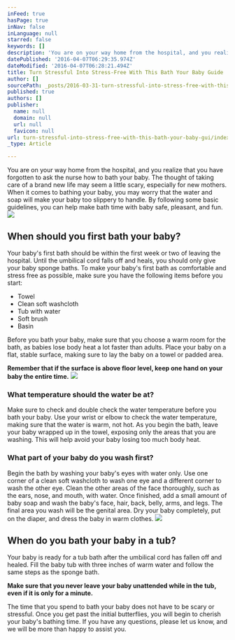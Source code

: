 ```yaml
---
inFeed: true
hasPage: true
inNav: false
inLanguage: null
starred: false
keywords: []
description: 'You are on your way home from the hospital, and you realize that you have forgotten to ask the nurse how to bath your baby. The thought of taking care of a brand new life may seem a little scary, especially for new mothers. When it comes to bathing your baby, you may worry that the water and soap will make your baby too slippery to handle. By following some basic guidelines, you can help make bath time with baby safe, pleasant, and fun.'
datePublished: '2016-04-07T06:29:35.974Z'
dateModified: '2016-04-07T06:28:21.494Z'
title: Turn Stressful Into Stress-Free With This Bath Your Baby Guide
author: []
sourcePath: _posts/2016-03-31-turn-stressful-into-stress-free-with-this-bath-your-baby-gui.md
published: true
authors: []
publisher:
  name: null
  domain: null
  url: null
  favicon: null
url: turn-stressful-into-stress-free-with-this-bath-your-baby-gui/index.html
_type: Article

---
```

You are on your way home from the hospital, and you realize that you have forgotten to ask the nurse how to bath your baby. The thought of taking care of a brand new life may seem a little scary, especially for new mothers. When it comes to bathing your baby, you may worry that the water and soap will make your baby too slippery to handle. By following some basic guidelines, you can help make bath time with baby safe, pleasant, and fun.
![](https://the-grid-user-content.s3-us-west-2.amazonaws.com/018e5b47-b763-4ed5-a683-46b818e42c3d.jpg)

## When should you first bath your baby?

Your baby's first bath should be within the first week or two of leaving the hospital. Until the umbilical cord falls off and heals, you should only give your baby sponge baths. To make your baby's first bath as comfortable and stress free as possible, make sure you have the following items before you start:

* Towel
* Clean soft washcloth
* Tub with water
* Soft brush
* Basin

Before you bath your baby, make sure that you choose a warm room for the bath, as babies lose body heat a lot faster than adults. Place your baby on a flat, stable surface, making sure to lay the baby on a towel or padded area.

**Remember that if the surface is above floor level, keep one hand on your baby the entire time.**
![](https://the-grid-user-content.s3-us-west-2.amazonaws.com/3af0dcae-c5fa-4e34-ab33-3fed1694f8ed.png)

### What temperature should the water be at?

Make sure to check and double check the water temperature before you bath your baby. Use your wrist or elbow to check the water temperature, making sure that the water is warm, not hot. As you begin the bath, leave your baby wrapped up in the towel, exposing only the areas that you are washing. This will help avoid your baby losing too much body heat.

### What part of your baby do you wash first?

Begin the bath by washing your baby's eyes with water only. Use one corner of a clean soft washcloth to wash one eye and a different corner to wash the other eye. Clean the other areas of the face thoroughly, such as the ears, nose, and mouth, with water. Once finished, add a small amount of baby soap and wash the baby's face, hair, back, belly, arms, and legs. The final area you wash will be the genital area. Dry your baby completely, put on the diaper, and dress the baby in warm clothes.
![](https://the-grid-user-content.s3-us-west-2.amazonaws.com/7c654bd1-229d-4e4e-8084-8d95a7355828.jpg)

## When do you bath your baby in a tub?

Your baby is ready for a tub bath after the umbilical cord has fallen off and healed. Fill the baby tub with three inches of warm water and follow the same steps as the sponge bath.

**Make sure that you never leave your baby unattended while in the tub, even if it is only for a minute.**

The time that you spend to bath your baby does not have to be scary or stressful. Once you get past the initial butterflies, you will begin to cherish your baby's bathing time. If you have any questions, please let us know, and we will be more than happy to assist you.